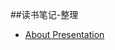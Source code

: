 ##读书笔记-整理

- [About Presentation](https://jacklv999.github.io/mytest/读书笔记/读书笔记-整理/AboutPresentation.html) 